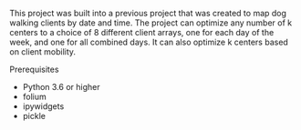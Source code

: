 This project was built into a previous project that was created to map dog walking clients by date and time. The project can optimize any number of k centers to a choice of 8 different client arrays, one for each day of the week, and one for all combined days. It can also optimize k centers based on client mobility. 

Prerequisites 
- Python 3.6 or higher
- folium
- ipywidgets
- pickle

